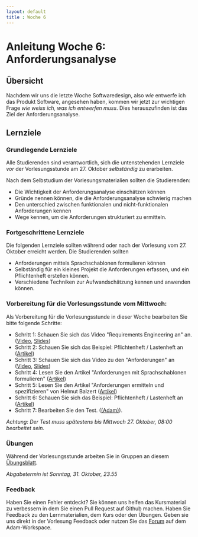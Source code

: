 ```yaml
---
layout: default
title : Woche 6
---
```

# Anleitung Woche 6: Anforderungsanalyse

## Übersicht

Nachdem wir uns die letzte Woche Softwaredesign, also *wie* entwerfe ich das Produkt Software, angesehen haben, kommen wir jetzt zur
wichtigen Frage *wie weiss ich, was ich entwerfen muss*. Dies herauszufinden ist das Ziel der Anforderungsanalyse.

## Lernziele

### Grundlegende Lernziele

Alle Studierenden sind verantwortlich, sich die untenstehenden Lernziele *vor* der Vorlesungsstunde am 27. Oktober *selbständig* zu erarbeiten.

Nach dem Selbstudium der Vorlesungsmaterialien sollten die Studierenden:
- Die Wichtigkeit der Anforderungsanalyse einschätzen können
- Gründe nennen können, die die Anforderungsanalyse schwierig machen
- Den unterschied zwischen funktionalen und nicht-funktionalen Anforderungen kennen
- Wege kennen, um die Anforderungen strukturiert zu ermitteln.

### Fortgeschrittene Lernziele

Die folgenden Lernziele sollten während oder nach der Vorlesung vom 27. Oktober erreicht werden. Die Studierenden sollten
- Anforderungen mittels Sprachschablonen formulieren können
- Selbständig für ein kleines Projekt die Anforderungen erfassen, und ein Pflichtenheft erstellen können.
- Verschiedene Techniken zur Aufwandschätzung kennen und anwenden können.


### Vorbereitung für die Vorlesungsstunde vom Mittwoch:

Als Vorbereitung für die Vorlesungsstunde in dieser Woche bearbeiten Sie bitte folgende Schritte:

* Schritt 1: Schauen Sie sich das Video "Requirements Engineering an" an.  ([Video](https://tube.switch.ch/videos/e9a8b379), [Slides](./slides/requirements-engineering.html))
* Schritt 2: Schauen Sie sich das Beispiel: Pflichtenheft / Lastenheft an ([Artikel](./articles/pflichtenheft1.html))
* Schritt 3: Schauen Sie sich das Video zu den "Anforderungen" an ([Video](https://tube.switch.ch/videos/76899f60), [Slides](./slides/requirements.html))
* Schritt 4: Lesen Sie den Artikel "Anforderungen mit Sprachschablonen formulieren" ([Artikel](./articles/language-templates.html))
* Schritt 5: Lesen Sie den Artikel "Anforderungen ermitteln und spezifizieren" von Helmut Balzert ([Artikel](https://adam.unibas.ch/goto_adam_file_1253961_download.html))
 * Schritt 6: Schauen Sie sich das Beispiel: Pflichtenheft / Lastenheft an ([Artikel](./articles/pflichtenheft2.html))
* Schritt 7: Bearbeiten Sie den Test. ([(Adam)](https://adam.unibas.ch/goto_adam_tst_1277854.html)).

*Achtung: Der Test muss spätestens bis Mittwoch 27. Oktober, 08:00 bearbeitet sein.*


### Übungen
Während der Vorlesungsstunde arbeiten Sie in Gruppen an diesem [Übungsblatt](../project/week6/exercises.html).

*Abgabetermin ist Sonntag, 31. Oktober, 23.55*

### Feedback

Haben Sie einen Fehler entdeckt? Sie können uns helfen das Kursmaterial zu verbessern in dem Sie einen Pull Request auf Github machen.
Haben Sie Feedback zu den Lernmaterialien, dem Kurs oder den Übungen. Geben sie uns direkt in der Vorlesung Feedback oder nutzen Sie das [Forum](https://adam.unibas.ch/goto_adam_frm_1250178.html) auf dem Adam-Workspace.
